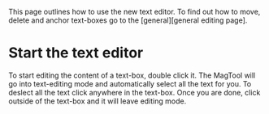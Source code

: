 This page outlines how to use the new text editor. To find out how to move, delete and anchor text-boxes go to the [general][general editing page].

# Start the text editor
<!-- [[TOC]] -->
To start editing the content of a text-box, double click it. The MagTool will go into text-editing mode and automatically select all the text for you. To deslect all the text click anywhere in the text-box. Once you are done, click outside of the text-box and it will leave editing mode.

[general]: https://github.com/NAPWebProductionEditTeam/MagTool2/issues

